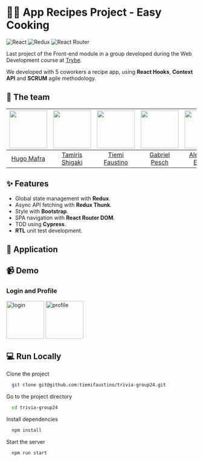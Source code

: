 
# 🍲🍹 App Recipes Project - Easy Cooking

![React](https://img.shields.io/badge/react-%2320232a.svg?style=for-the-badge&logo=react&logoColor=%2361DAFB) ![Redux](https://img.shields.io/badge/redux-%23593d88.svg?style=for-the-badge&logo=redux&logoColor=white) ![React Router](https://img.shields.io/badge/React_Router-CA4245?style=for-the-badge&logo=react-router&logoColor=white)

Last project of the Front-end module in a group developed during the Web Development course at [Trybe](https://www.betrybe.com/).

We developed with 5 coworkers a recipe app, using **React Hooks**, **Context API** and **SCRUM** agile methodology.

## 👥 The team
<img src='https://avatars.githubusercontent.com/u/26443693?v=4' width='100' />|<img src='https://avatars.githubusercontent.com/u/94326866?v=4' width='100' />|<img src='https://avatars.githubusercontent.com/u/94492003?v=4' width='100' />|<img src='https://avatars.githubusercontent.com/u/91437516?v=4' width='100' />|<img src='https://avatars.githubusercontent.com/u/93009168?v=4' width='100' />
:-:|:-:|:-:|:-:|:-:
[Hugo Mafra](https://github.com/Hugorc10)|[Tamiris Shigaki](https://github.com/TamirisShigaki)|[Tiemi Faustino](https://github.com/tiemifaustino)|[Gabriel Pesch](https://github.com/GabrielPesch)|[Alexandre Eggers](https://github.com/eggersss)

## ✨ Features
 - Global state management with **Redux**.
 - Async API fetching with **Redux Thunk**.
 - Style with **Bootstrap**.
 - SPA navigation with **React Router DOM**.
 - TDD using **Cypress**.
 - **RTL** unit test development.

## 🎉 Application


## 📹 Demo

### Login and Profile

<div>
<img alt="login" width="100" src="./src/img/login.png" />
<img alt="profile" width="100" src="./src/img/profile.png" />
</div>


## 💻 Run Locally

Clone the project

```bash
  git clone git@github.com:tiemifaustino/trivia-group24.git
```

Go to the project directory

```bash
  cd trivia-group24
```

Install dependencies

```bash
  npm install
```

Start the server

```bash
  npm run start
```

